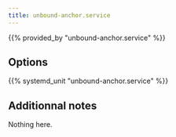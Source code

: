 ```yaml
---
title: unbound-anchor.service
---
```


{{% provided_by "unbound-anchor.service" %}}

## Options

{{% systemd_unit "unbound-anchor.service" %}}

## Additionnal notes

Nothing here.